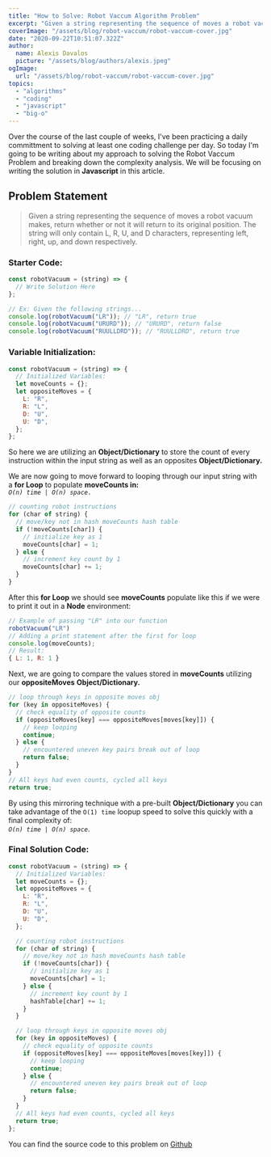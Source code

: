 ```yaml
---
title: "How to Solve: Robot Vaccum Algorithm Problem"
excerpt: "Given a string representing the sequence of moves a robot vacuum makes, return whether or not it will return to its original position. The string will only contain L, R, U, and D characters, representing left, right, up, and down respectively."
coverImage: "/assets/blog/robot-vaccum/robot-vaccum-cover.jpg"
date: "2020-09-22T10:51:07.322Z"
author:
  name: Alexis Davalos
  picture: "/assets/blog/authors/alexis.jpeg"
ogImage:
  url: "/assets/blog/robot-vaccum/robot-vaccum-cover.jpg"
topics:
  - "algorithms"
  - "coding"
  - "javascript"
  - "big-o"
---
```


Over the course of the last couple of weeks, I've been practicing a daily committment to solving at least one coding challenge per day. So today I'm going to be writing about my approach to solving the Robot Vaccum Problem and breaking down the complexity analysis. We will be focusing on writing the solution in **Javascript** in this article.

## Problem Statement

> Given a string representing the sequence of moves a robot vacuum makes, return whether or not it will return to its original position. The string will only contain L, R, U, and D characters, representing left, right, up, and down respectively.

### Starter Code:

```javascript
const robotVacuum = (string) => {
  // Write Solution Here
};

// Ex: Given the following strings...
console.log(robotVacuum("LR")); // "LR", return true
console.log(robotVacuum("URURD")); // "URURD", return false
console.log(robotVacuum("RUULLDRD")); // "RUULLDRD", return true
```

### Variable Initialization:

```javascript
const robotVacuum = (string) => {
  // Initialized Variables:
  let moveCounts = {};
  let oppositeMoves = {
    L: "R",
    R: "L",
    D: "U",
    U: "D",
  };
};
```

So here we are utilizing an **Object/Dictionary** to store the count of every instruction within the input string as well as an opposites **Object/Dictionary.**

We are now going to move forward to looping through our input string with a **for Loop** to populate **moveCounts in: <br>** _`O(n) time | O(n) space.`_

```javascript
// counting robot instructions
for (char of string) {
  // move/key not in hash moveCounts hash table
  if (!moveCounts[char]) {
    // initialize key as 1
    moveCounts[char] = 1;
  } else {
    // increment key count by 1
    moveCounts[char] += 1;
  }
}
```

After this **for Loop** we should see **moveCounts** populate like this if we were to print it out in a **Node** environment:

```javascript
// Example of passing "LR" into our function
robotVacuum("LR")
// Adding a print statement after the first for loop
console.log(moveCounts);
// Result:
{ L: 1, R: 1 }
```

Next, we are going to compare the values stored in **moveCounts** utilizing our **oppositeMoves** **Object/Dictionary.**

```javascript
// loop through keys in opposite moves obj
for (key in oppositeMoves) {
  // check equality of opposite counts
  if (oppositeMoves[key] === oppositeMoves[moves[key]]) {
    // keep looping
    continue;
  } else {
    // encountered uneven key pairs break out of loop
    return false;
  }
}
// All keys had even counts, cycled all keys
return true;
```

By using this mirroring technique with a pre-built **Object/Dictionary** you can take advantage of the `O(1) time` loopup speed to solve this quickly with a final complexity of: <br> _`O(n) time | O(n) space`_.

<h3>Final Solution Code:</h3>

```javascript
const robotVacuum = (string) => {
  // Initialized Variables:
  let moveCounts = {};
  let oppositeMoves = {
    L: "R",
    R: "L",
    D: "U",
    U: "D",
  };

  // counting robot instructions
  for (char of string) {
    // move/key not in hash moveCounts hash table
    if (!moveCounts[char]) {
      // initialize key as 1
      moveCounts[char] = 1;
    } else {
      // increment key count by 1
      hashTable[char] += 1;
    }
  }

  // loop through keys in opposite moves obj
  for (key in oppositeMoves) {
    // check equality of opposite counts
    if (oppositeMoves[key] === oppositeMoves[moves[key]]) {
      // keep looping
      continue;
    } else {
      // encountered uneven key pairs break out of loop
      return false;
    }
  }
  // All keys had even counts, cycled all keys
  return true;
};
```

<p class="text-lg text-black text-bold">You can find the source code to this problem on <a class="text-gray-700  font-bold hover:underline hover:text-blue-500 duration-200 transition-colors" href="https://github.com/alexisdavalos/CodingChallenges/tree/master/RobotVaccum">Github</a></p>
